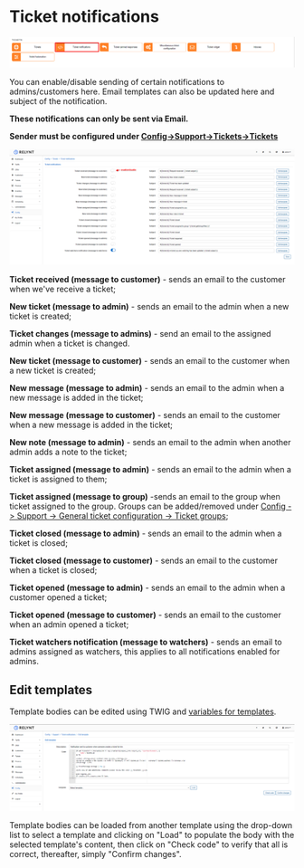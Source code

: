 Ticket notifications
=============


![Notifications icon](icon.png)

You can enable/disable sending of certain notifications to admins/customers here. Email templates can also be updated here and subject of the notification.

**These notifications can only be sent via Email.**

**Sender must be configured under [Config->Support->Tickets->Tickets](configuration/tickets/tickets.md)**

![Notifications list](list.png)

**Ticket received (message to customer)** - sends an email to the customer when we've receive a ticket;

**New ticket (message to admin)** - sends an email to the admin when a new ticket is created;

**Ticket changes (message to admins)** - send an email to the assigned admin when a ticket is changed.

**New ticket (message to customer)** - sends an email to the customer when a new ticket is created;

**New message (message to admin)** - sends an email to the admin when a new message is added in the ticket;

**New message (message to customer)** - sends an email to the customer when a new message is added in the ticket;

**New note (message to admin)** - sends an email to the admin when another admin adds a note to the ticket;

**Ticket assigned (message to admin)** - sends an email to the admin when a ticket is assigned to them;

**Ticket assigned (message to group)** -sends an email to the group when ticket assigned to the group. Groups can be added/removed under [Config -> Support -> General ticket configuration -> Ticket groups](configuration/general_ticket_configuration/ticket_config.md);

**Ticket closed (message to admin)** - sends an email to the admin when a ticket is closed;

**Ticket closed (message to customer)** - sends an email to the customer when a ticket is closed;

**Ticket opened (message to admin)** - sends an email to the admin when a customer opened a ticket;

**Ticket opened (message to customer)** - sends an email to the customer when an admin opened a ticket;

**Ticket watchers notification (message to watchers)** - sends an email to admins assigned as watchers, this applies to all notifications enabled for admins.

## Edit templates

Template bodies can be edited using TWIG and [variables for templates](configuration/system/templates/templates_variables/templates_variables.md).

![Edit template](edit_template.png)

Template bodies can be loaded from another template using the drop-down list to select a template and clicking on "Load" to populate the body with the selected template's content, then click on "Check code" to verify that all is correct, thereafter, simply "Confirm changes".

